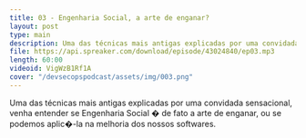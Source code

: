 ```yaml
---
title: 03 - Engenharia Social, a arte de enganar?
layout: post
type: main
description: Uma das técnicas mais antigas explicadas por uma convidada sensacional, venha entender se Engenharia Social � de fato a arte de enganar, ou se podemos aplic�-la na melhoria dos nossos softwares.
file: https://api.spreaker.com/download/episode/43024840/ep03.mp3
length: 60:00
videoid: VigWzB1Rf1A
cover: "/devsecopspodcast/assets/img/003.png"
---
```


Uma das técnicas mais antigas explicadas por uma convidada sensacional, venha entender se Engenharia Social � de fato a arte de enganar, ou se podemos aplic�-la na melhoria dos nossos softwares.
